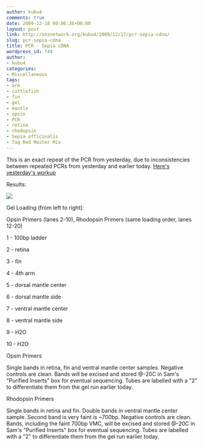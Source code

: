 ```yaml
---
author: kubu4
comments: true
date: 2009-12-18 00:06:36+00:00
layout: post
link: http://onsnetwork.org/kubu4/2009/12/17/pcr-sepia-cdna/
slug: pcr-sepia-cdna
title: PCR - Sepia cDNA
wordpress_id: 744
author:
- kubu4
categories:
- Miscellaneous
tags:
- arm
- cuttlefish
- fin
- gel
- mantle
- opsin
- PCR
- retina
- rhodopsin
- Sepia officinalis
- Taq Red Master Mix
---
```


This is an exact repeat of the PCR from yesterday, due to inconsistencies between repeated PCRs from yesterday and earlier today. [Here's yesterday's workup](http://eagle.fish.washington.edu/Arabidopsis/Notebook%20Workup%20Files/20091215-02.jpg)

Results:

![](http://eagle.fish.washington.edu/Arabidopsis/20091217-01.jpg)

Gel Loading (from left to right):

Opsin Primers (lanes 2-10), Rhodopsin Primers (same loading order, lanes 12-20)

1 - 100bp ladder

2 - retina

3 - fin

4 - 4th arm

5 - dorsal mantle center

6 - dorsal mantle side

7 - ventral mantle center

8 - ventral mantle side

9 - H2O

10 - H2O

Opsin Primers

Single bands in retina, fin and ventral mantle center samples. Negative controls are clean. Bands will be excised and stored @-20C in Sam's "Purified Inserts" box for eventual sequencing. Tubes are labelled with a "2" to differentiate them from the gel run earlier today.

Rhodopsin Primers

Single bands in retina and fin. Double bands in ventral mantle center sample. Second band is very faint is ~700bp. Negative controls are clean. Bands, including the faint 700bp VMC, will be excised and stored @-20C in Sam's "Purified Inserts" box for eventual sequencing. Tubes are labelled with a "2" to differentiate them from the gel run earlier today.
